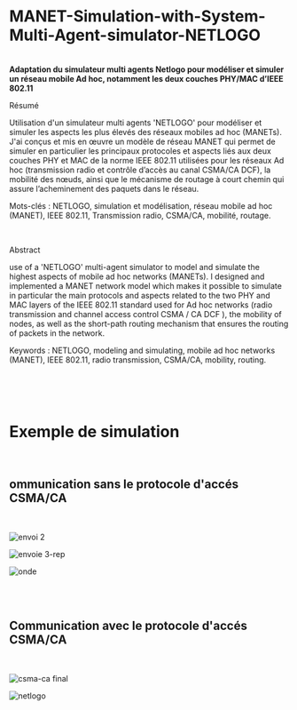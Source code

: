# MANET-Simulation-with-System-Multi-Agent-simulator-NETLOGO
<br/> **Adaptation du simulateur multi agents Netlogo pour modéliser et simuler un réseau mobile Ad hoc, notamment les deux couches PHY/MAC d’IEEE 802.11**

Résumé

Utilisation d'un simulateur multi agents 'NETLOGO' pour modéliser et simuler les aspects les plus élevés des réseaux mobiles ad hoc (MANETs). J'ai conçus et mis en œuvre un modèle de réseau MANET qui permet de simuler en particulier les principaux protocoles et aspects liés aux deux couches PHY et MAC de la norme IEEE 802.11 utilisées pour les réseaux Ad hoc (transmission radio et contrôle d’accès au canal CSMA/CA DCF), la mobilité des nœuds, ainsi que le mécanisme de routage à court chemin qui assure l’acheminement des paquets dans le réseau.

Mots-clés : NETLOGO, simulation et modélisation, réseau mobile ad hoc (MANET), IEEE 802.11, Transmission radio, CSMA/CA, mobilité, routage.

<br/>

Abstract

use of a 'NETLOGO' multi-agent simulator to model and simulate the highest aspects of mobile ad hoc networks (MANETs). I designed and implemented a MANET network model which makes it possible to simulate in particular the main protocols and aspects related to the two PHY and MAC layers of the IEEE 802.11 standard used for Ad hoc networks (radio transmission and channel access control CSMA / CA DCF ), the mobility of nodes, as well as the short-path routing mechanism that ensures the routing of packets in the network.

Keywords : NETLOGO, modeling and simulating, mobile ad hoc networks (MANET), IEEE 802.11, radio transmission, CSMA/CA, mobility, routing.


<br/>
<br/>
<br/>

<h1> Exemple de simulation  </h1>
<br/>

<h2> ommunication sans le protocole d'accés CSMA/CA </h2>
<br/>

![envoi 2](https://user-images.githubusercontent.com/58481599/97761356-cba05180-1b05-11eb-9c55-88a286a5f85a.PNG)

![envoie 3-rep](https://user-images.githubusercontent.com/58481599/97762520-15d70200-1b09-11eb-89ea0e3e98df7461.PNG)

![onde](https://user-images.githubusercontent.com/58481599/97761441-01453a80-1b06-11eb-8679-f180c93ff399.png)

<br/>
<br/>
<h2>Communication avec le protocole d'accés CSMA/CA </h2>
<br/>

![csma-ca final](https://user-images.githubusercontent.com/58481599/97761388-e377d580-1b05-11eb-9562-91cd360e14ae.png)

![netlogo](https://user-images.githubusercontent.com/58481599/97761430-fb4f5980-1b05-11eb-8fac-abb93c7b1184.PNG)
